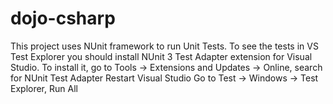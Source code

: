 # dojo-csharp

This project uses NUnit framework to run Unit Tests. To see the tests in VS Test Explorer you should install NUnit 3 Test Adapter extension for Visual Studio.
To install it, go to Tools -> Extensions and Updates -> Online, search for NUnit Test Adapter
Restart Visual Studio
Go to Test -> Windows -> Test Explorer, Run All
